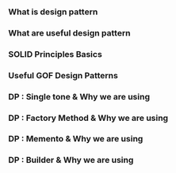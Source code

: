 ### What is design pattern

### What are useful design pattern 

### SOLID Principles Basics

### Useful GOF Design Patterns

### DP : Single tone & Why we are using

### DP : Factory Method & Why we are using 

### DP : Memento & Why we are using 

### DP : Builder & Why we are using 